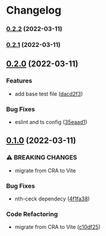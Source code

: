 # Changelog

### [0.2.2](https://github.com/MedHub-Systems/frontend-boilerplate/compare/0.2.1...0.2.2) (2022-03-11)

### [0.2.1](https://github.com/MedHub-Systems/frontend-boilerplate/compare/0.2.0...0.2.1) (2022-03-11)

## [0.2.0](https://github.com/MedHub-Systems/frontend-boilerplate/compare/0.1.0...0.2.0) (2022-03-11)


### Features

* add base test file ([dacd2f3](https://github.com/MedHub-Systems/frontend-boilerplate/commit/dacd2f395b9a4097ea9fffed6237ee3f522a93ec))


### Bug Fixes

* eslint and ts config ([35eaad1](https://github.com/MedHub-Systems/frontend-boilerplate/commit/35eaad1e51be794c2dc32a18cb980c35c9a0af92))

## [0.1.0](https://github.com/MedHub-Systems/frontend-boilerplate/compare/0.1.0...0.2.0) (2022-03-11)


### ⚠ BREAKING CHANGES

* migrate from CRA to Vite

### Bug Fixes

* nth-ceck dependecy ([4f1fa38](https://github.com/MedHub-Systems/frontend-boilerplate/commit/4f1fa38954710d7f2942059bb0ff5176fe25a4d6))


### Code Refactoring

* migrate from CRA to Vite ([c10df25](https://github.com/MedHub-Systems/frontend-boilerplate/commit/c10df253a45cc9eb44aeb8d252bf91ef98f39cbc))